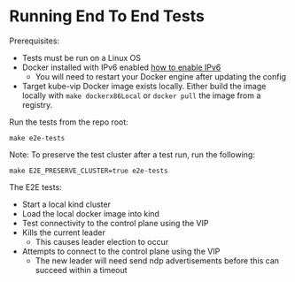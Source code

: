 # Running End To End Tests
Prerequisites:
* Tests must be run on a Linux OS
* Docker installed with IPv6 enabled [how to enable IPv6](https://docs.docker.com/config/daemon/ipv6/)
  * You will need to restart your Docker engine after updating the config
* Target kube-vip Docker image exists locally. Either build the image locally
  with `make dockerx86Local` or `docker pull` the image from a registry.

Run the tests from the repo root:
```
make e2e-tests
```

Note: To preserve the test cluster after a test run, run the following:
```
make E2E_PRESERVE_CLUSTER=true e2e-tests
```

The E2E tests:
* Start a local kind cluster
* Load the local docker image into kind
* Test connectivity to the control plane using the VIP
* Kills the current leader
    * This causes leader election to occur
* Attempts to connect to the control plane using the VIP
    * The new leader will need send ndp advertisements before this can succeed within a timeout
